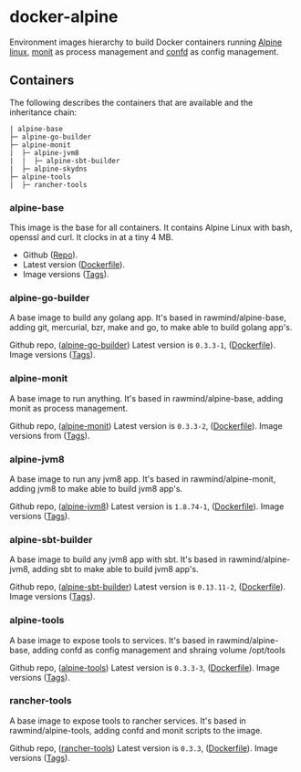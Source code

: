 docker-alpine
=============

Environment images hierarchy to build Docker containers running [Alpine linux][alpinelinux], [monit][monit] as process management and [confd][confd] as config management.

## Containers

The following describes the containers that are available and the inheritance chain:

```
| alpine-base
├─ alpine-go-builder
├─ alpine-monit
|  ├─ alpine-jvm8
|  |  ├─ alpine-sbt-builder
|  ├─ alpine-skydns
├─ alpine-tools
|  ├─ rancher-tools
```

### alpine-base

This image is the base for all containers. It contains Alpine Linux with bash, openssl and curl. It clocks in at a tiny 4 MB.

* Github ([Repo](https://github.com/rawmind0/alpine-base)).
* Latest version ([Dockerfile](https://github.com/rawmind0/alpine-base/blob/master/Dockerfile)).
* Image versions ([Tags](https://hub.docker.com/r/rawmind/alpine-base/tags/)).

### alpine-go-builder

A base image to build any golang app. It's based in rawmind/alpine-base, adding git, mercurial, bzr, make and go, to make able to build golang app's.

Github repo, ([alpine-go-builder](https://github.com/rawmind0/alpine-go-builder))
Latest version is `0.3.3-1`, ([Dockerfile](https://github.com/rawmind0/alpine-go-builder/blob/master/Dockerfile)).
Image versions ([Tags](https://hub.docker.com/r/rawmind/alpine-go-builder/tags/)).

### alpine-monit

A base image to run anything. It's based in rawmind/alpine-base, adding monit as process management.

Github repo, ([alpine-monit](https://github.com/rawmind0/alpine-monit))
Latest version is `0.3.3-2`, ([Dockerfile](https://github.com/rawmind0/alpine-monit/blob/master/Dockerfile)).
Image versions from ([Tags](https://hub.docker.com/r/rawmind/alpine-monit/tags/)).

### alpine-jvm8

A base image to run any jvm8 app. It's based in rawmind/alpine-monit, adding jvm8 to make able to build jvm8 app's.

Github repo, ([alpine-jvm8](https://github.com/rawmind0/alpine-jvm8))
Latest version is `1.8.74-1`, ([Dockerfile](https://github.com/rawmind0/alpine-jvm8/blob/master/Dockerfile)).
Image versions ([Tags](https://hub.docker.com/r/rawmind/alpine-jvm8/tags/)).

### alpine-sbt-builder

A base image to build any jvm8 app with sbt. It's based in rawmind/alpine-jvm8, adding sbt to make able to build jvm8 app's.

Github repo, ([alpine-sbt-builder](https://github.com/rawmind0/alpine-sbt-builder))
Latest version is `0.13.11-2`, ([Dockerfile](https://github.com/rawmind0/alpine-sbt-builder/blob/master/Dockerfile)).
Image versions ([Tags](https://hub.docker.com/r/rawmind/alpine-sbt-builder/tags/)).

### alpine-tools

A base image to expose tools to services. It's based in rawmind/alpine-base, adding confd as config management and shraing volume /opt/tools

Github repo, ([alpine-tools](https://github.com/rawmind0/alpine-tools))
Latest version is `0.3.3-3`, ([Dockerfile](https://github.com/rawmind0/alpine-tools/blob/master/Dockerfile)).
Image versions ([Tags](https://hub.docker.com/r/rawmind/alpine-tools/tags/)).

### rancher-tools

A base image to expose tools to rancher services. It's based in rawmind/alpine-tools, adding confd and monit scripts to the image.

Github repo, ([rancher-tools](https://github.com/rawmind0/rancher-tools))
Latest version is `0.3.3`, ([Dockerfile](https://github.com/rawmind0/rancher-tools/blob/master/Dockerfile)).
Image versions ([Tags](https://hub.docker.com/r/rawmind/rancher-tools/tags/)).


[alpinelinux]: https://www.alpinelinux.org/
[monit]: https://mmonit.com/monit/
[confd]: https://github.com/kelseyhightower/confd
